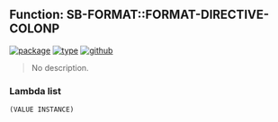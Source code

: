 ## Function: SB-FORMAT::FORMAT-DIRECTIVE-COLONP
[![package](https://img.shields.io/badge/Package-SB--FORMAT-5f9ea0.svg?style=social&colorA=999999)](../) [![type](https://img.shields.io/badge/Type-Function-5f9ea0.svg?style=social&colorA=999999)](../#function) [![github](https://img.shields.io/badge/GitHub-View_the_source-5f9ea0.svg?style=social&colorA=999999&logo=github)](https://github.com/sbcl/sbcl/blob/master/src/code/format-directive.lisp/) 

> No description.

### Lambda list
```
(VALUE INSTANCE)
```
